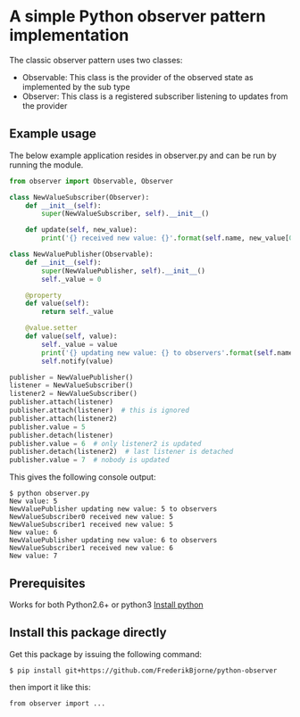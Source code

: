 # A simple Python observer pattern implementation
The classic observer pattern uses two classes:
- Observable: This class is the provider of the observed state as implemented by the sub type
- Observer: This class is a registered subscriber listening to updates from the provider

## Example usage
The below example application resides in observer.py and can be run by running the module.
```python
from observer import Observable, Observer

class NewValueSubscriber(Observer):
    def __init__(self):
        super(NewValueSubscriber, self).__init__()

    def update(self, new_value):
        print('{} received new value: {}'.format(self.name, new_value[0]))

class NewValuePublisher(Observable):
    def __init__(self):
        super(NewValuePublisher, self).__init__()
        self._value = 0

    @property
    def value(self):
        return self._value

    @value.setter
    def value(self, value):
        self._value = value
        print('{} updating new value: {} to observers'.format(self.name, value))
        self.notify(value)

publisher = NewValuePublisher()
listener = NewValueSubscriber()
listener2 = NewValueSubscriber()
publisher.attach(listener)
publisher.attach(listener)  # this is ignored
publisher.attach(listener2)
publisher.value = 5
publisher.detach(listener)
publisher.value = 6  # only listener2 is updated
publisher.detach(listener2)  # last listener is detached
publisher.value = 7  # nobody is updated
```

This gives the following console output:
```commandline
$ python observer.py 
New value: 5
NewValuePublisher updating new value: 5 to observers
NewValueSubscriber0 received new value: 5
NewValueSubscriber1 received new value: 5
New value: 6
NewValuePublisher updating new value: 6 to observers
NewValueSubscriber1 received new value: 6
New value: 7
```

## Prerequisites

Works for both Python2.6+ or python3
[Install python](https://www.python.org/downloads/)

## Install this package directly
Get this package by issuing the following command:
```console
$ pip install git+https://github.com/FrederikBjorne/python-observer
```

then import it like this:

```
from observer import ...
```
